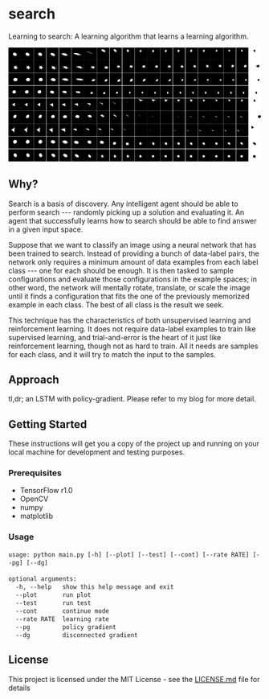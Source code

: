 # search

Learning to search: A learning algorithm that learns a learning algorithm.

<p align="center"><img src="/result.png?raw=true" width="750"></p>

## Why?

Search is a basis of discovery. Any intelligent agent should be able to perform search --- randomly picking up a solution and evaluating it. An agent that successfully learns how to search should be able to find answer in a given input space. 

Suppose that we want to classify an image using a neural network that has been trained to search. Instead of providing a bunch of data-label pairs, the network only requires a minimum amount of data examples from each label class --- one for each should be enough. It is then tasked to sample configurations and evaluate those configurations in the example spaces; in other word, the network will mentally rotate, translate, or scale the image until it finds a configuration that fits the one of the previously memorized example in each class. The best of all class is the result we seek. 

This technique has the characteristics of both unsupervised learning and reinforcement learning. It does not require data-label examples to train like supervised learning, and trial-and-error is the heart of it just like reinforcement learning, though not as hard to train. All it needs are samples for each class, and it will try to match the input to the samples.

## Approach

tl,dr; an LSTM with policy-gradient.
Please refer to my blog for more detail.

## Getting Started

These instructions will get you a copy of the project up and running on your local machine for development and testing purposes.

### Prerequisites

* TensorFlow r1.0
* OpenCV
* numpy
* matplotlib

### Usage

```
usage: python main.py [-h] [--plot] [--test] [--cont] [--rate RATE] [--pg] [--dg]

optional arguments:
  -h, --help   show this help message and exit
  --plot       run plot
  --test       run test
  --cont       continue mode
  --rate RATE  learning rate
  --pg         policy gradient
  --dg         disconnected gradient
```

## License

This project is licensed under the MIT License - see the [LICENSE.md](LICENSE.md) file for details
